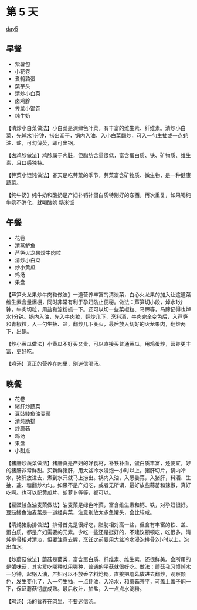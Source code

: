 # 第 5 天

[day5](https://www.douban.com/note/729047919/)

## 早餐

* 紫薯包
* 小花卷
* 煮鹌鹑蛋
* 蒸芋头
* 清炒小白菜
* 卤鸡胗
* 荠菜小馄饨
* 纯牛奶	

【清炒小白菜做法】小白菜是深绿色叶菜，有丰富的维生素、纤维素。清炒小白菜，先焯水1分钟，捞出沥干，锅内入油，入小白菜翻炒，可入一勺生抽或一点蚝油、盐，可勾薄芡，即可出锅。

【卤鸡胗做法】鸡胗属于内脏，但脂肪含量很低，富含蛋白质、铁、矿物质、维生素，且口感独特。

【荠菜小馄饨做法】春天是吃荠菜的季节，荠菜富含矿物质、微生物，是一种健康蔬菜。

【纯牛奶】纯牛奶和酸奶是产妇补钙补蛋白质特别好的东西，再次重复，如果喝纯牛奶不消化，就喝酸奶	糙米饭

## 午餐


* 花卷
* 清蒸鲈鱼
* 芦笋火龙果炒牛肉粒
* 清炒小白菜
* 炒小黄瓜
* 鸡汤
* 果盘

【芦笋火龙果炒牛肉粒做法】一道营养丰富的清淡菜，白心火龙果的加入让这道菜维生素含量爆棚，同时非常有利于孕妇防止便秘。做法：芦笋切小段，焯水1分钟，牛肉切粒，用盐和淀粉抓一下。还可以切一些菜椒粒、马蹄等，马蹄记得也焯水1分钟。锅内入油，先入牛肉粒，翻炒几下，烹料酒，牛肉完全变色后，入芦笋和青椒粒，入一勺生抽、盐，翻炒几下关火，最后放入切好的火龙果肉，翻炒两下，出锅。

【炒小黄瓜做法】小黄瓜不好买又贵，可以直接买普通黄瓜，用鸡蛋炒，营养更丰富，更好吃。

【鸡汤】真正的营养在肉里，别迷信喝汤。	

## 晚餐

* 花卷
* 猪肝炒蔬菜
* 豆豉鲮鱼油麦菜
* 清炖肋排
* 炒蘑菇
* 鸡汤
* 果盘
* 小甜点	

【猪肝炒蔬菜做法】猪肝真是产妇的好食材，补铁补血，蛋白质丰富，还便宜，好的猪肝非常鲜甜。买新鲜猪肝，用大盆冷水浸泡一小时以上。猪肝切片，锅内冷水，猪肝放进去，煮到水开就马上捞出。锅内入油，入葱姜蒜，入猪肝，料酒、生抽、盐、糖翻炒均匀。如果不是产妇吃，或者无所谓，最好放些蒜苗和辣椒，真好吃啊。也可以配黄瓜片、胡萝卜等等，都可以。

【豆豉鲮鱼油麦菜做法】油麦菜是绿色叶菜，富含维生素和钙、铁，对孕妇很好。豆豉鲮鱼油麦菜是一道经典菜，注意别放太多鱼罐头，会比较咸。

【清炖猪肋排做法】排骨首先是很好吃，脂肪相对高一些，但含有丰富的铁、盖、蛋白质，都是产妇需要的元素。少吃一些还是挺好的，不建议顿顿吃，吃很多。清炖排骨相对清淡，但要注意去腥，烹饪之前要用大盆冷水浸泡排骨2小时以上，泡出血水。

【炒蘑菇做法】蘑菇是菌类，富含蛋白质、纤维素、维生素，还很鲜美。会所用的是蟹味菇，其实爱吃哪种就用哪种，普通的平菇就很好吃。做法：蘑菇我习惯焯水一分钟，起锅入油，产妇可以不放香辛料炝锅，直接把蘑菇放进去翻炒，观察颜色，发生变化了，入一勺生抽，一点蚝油，入冷水，和蘑菇齐平，可盖上盖子焖一下，保证蘑菇彻底成熟。最后收汁，加盐，入一点点水淀粉。

【鸡汤】汤的营养在肉里，不要迷信汤。											


